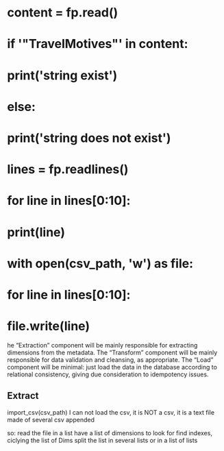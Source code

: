 

# content = fp.read()
# if '"TravelMotives"' in content:
#     print('string exist')
# else:
#    print('string does not exist')

# lines = fp.readlines()

# for line in lines[0:10]:
#     print(line)

# with open(csv_path, 'w') as file:
#    for line in lines[0:10]:
#        file.write(line)

he “Extraction” component will be mainly responsible for extracting dimensions from the metadata.
The “Transform” component will be mainly responsible for data validation and cleansing, as appropriate.
The “Load” component will be minimal: just load the data in the database according to relational consistency,
giving due consideration to idempotency issues.

## Extract
import_csv(csv_path)
I can not load the csv, it is NOT a csv, it is a text file made of several csv appended  

so:
read the file in a list
have a list of dimensions to look for
find indexes, ciclying the list of Dims
split the list in several lists or in a list of lists



